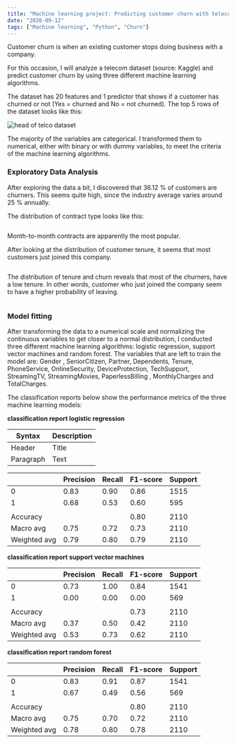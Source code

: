 ```yaml
---
title: "Machine learning project: Predicting customer churn with telecom data"
date: "2020-09-12"
tags: ["Machine learning", "Python", "Churn"]
---
```


Customer churn is when an existing customer stops doing business with a company.

For this occasion, I will analyze a telecom dataset (source: Kaggle) and predict customer churn by using three different machine learning algorithms.

The dataset has 20 features and 1 predictor that shows if a customer has churned or not (Yes = churned and No = not churned). The top 5 rows of the dataset looks like this:

<img src="{{ site.url {{ site.baseurl }}/images/head_telco.png" alt = "head of telco dataset">

The majority of the variables are categorical. I transformed them to numerical, either with binary or with dummy variables, to meet the criteria of the
machine learning algorithms.

### Exploratory Data Analysis
After exploring the data a bit, I discovered that 36.12 % of customers are churners. This seems quite high, since the industry average varies around 25 %
annually.

The distribution of contract type looks like this:

<img src="{{ site.url {{ site.baseurl }}/images/contract.png" alt = "">

Month-to-month contracts are apparently the most popular.

After looking at the distribution of customer tenure, it seems that most customers just joined this company.

<img src="{{ site.url {{ site.baseurl }}/images/tenure.png" alt = "">

The distribution of tenure and churn reveals that most of the churners, have a low tenure. In other words, customer who just joined the company seem to have a
higher probability of leaving.

<img src="{{ site.url {{ site.baseurl }}/images/churn-tenure.png" alt = "">

### Model fitting
After transforming the data to a numerical scale and normalizing the continuous variables to get closer to a normal distribution, I conducted three different machine learning algorithms: logistic regression, support vector machines and random forest. The variables that are left to train the model are: Gender      , SeniorCitizen, Partner, Dependents, Tenure, PhoneService, OnlineSecurity,      DeviceProtection, TechSupport, StreamingTV, StreamingMovies, PaperlessBilling  , MonthlyCharges and TotalCharges.

The classification reports below show the performance metrics of the three machine learning models:

**classification report logistic regression**

| Syntax      | Description |
| ----------- | ----------- |
| Header      | Title       |
| Paragraph   | Text        |



|              | Precision | Recall | F1-score | Support |
|--------------|-----------|--------|----------|---------|
| 0            | 0.83      | 0.90   | 0.86     | 1515    |
| 1            | 0.68      | 0.53   | 0.60     | 595     |
|              |           |        |          |         |
| Accuracy     |           |        | 0.80     | 2110    |
| Macro avg    | 0.75      | 0.72   | 0.73     | 2110    |
| Weighted avg | 0.79      | 0.80   | 0.79     | 2110    |


**classification report support vector machines**

|              | Precision | Recall | F1-score | Support |
|--------------|-----------|--------|----------|---------|
| 0            | 0.73      | 1.00   | 0.84     | 1541    |
| 1            | 0.00      | 0.00   | 0.00     | 569     |
|              |           |        |          |         |
| Accuracy     |           |        | 0.73     | 2110    |
| Macro avg    | 0.37      | 0.50   | 0.42     | 2110    |
| Weighted avg | 0.53      | 0.73   | 0.62     | 2110    |


**classification report random forest**

|              | Precision | Recall | F1-score | Support |
|--------------|-----------|--------|----------|---------|
| 0            | 0.83      | 0.91   | 0.87     | 1541    |
| 1            | 0.67      | 0.49   | 0.56     | 569     |
|              |           |        |          |         |
| Accuracy     |           |        | 0.80     | 2110    |
| Macro avg    | 0.75      | 0.70   | 0.72     | 2110    |
| Weighted avg | 0.78      | 0.80   | 0.78     | 2110    |
